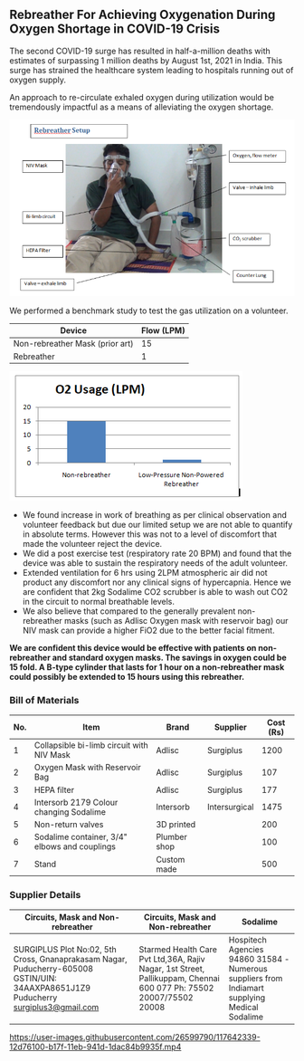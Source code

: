 ## Rebreather For Achieving Oxygenation During Oxygen Shortage in COVID-19 Crisis

The second COVID-19 surge has resulted in half-a-million deaths with estimates of surpassing 1 million deaths by August 1st, 2021 in India. This surge has strained the healthcare system leading to hospitals running out of oxygen supply. 

An approach to re-circulate exhaled oxygen during utilization would be tremendously impactful as a means of alleviating the oxygen shortage.

![Setup](img/setup.png)

We performed a benchmark study to test the gas utilization on a volunteer. 

Device | Flow (LPM)
----|-----
Non-rebreather Mask (prior art) | 15
Rebreather | 1


![File](img/file.png)


- We found increase in work of breathing as per clinical observation and volunteer feedback but due our limited setup we are not able to quantify in absolute terms. However this was not to a level of discomfort that made the volunteer reject the device.
- We did a post exercise test (respiratory rate 20 BPM) and found that the device was able to sustain the respiratory needs of the adult volunteer.
- Extended ventilation for 6 hrs using 2LPM atmospheric air did not product any discomfort nor any clinical signs of hypercapnia. Hence we are confident that 2kg Sodalime CO2 scrubber is able to wash out CO2 in the circuit to normal breathable levels.
- We also believe that compared to the generally prevalent non-rebreather masks (such as Adlisc Oxygen mask with reservoir bag) our NIV mask can provide a higher FiO2 due to the better facial fitment.

**We are confident this device would be effective with patients on non-rebreather and standard oxygen masks. The savings in oxygen could be 15 fold.  A B-type cylinder that lasts for 1 hour on a non-rebreather mask could possibly be extended to 15 hours using this rebreather.**
### Bill of Materials

No. | Item | Brand | Supplier | Cost (Rs)
----|----- | ------| ---------| ----
1	| Collapsible bi-limb circuit with NIV Mask | Adlisc | Surgiplus | 1200
2|Oxygen Mask with Reservoir Bag|Adlisc|Surgiplus|107
3|HEPA filter|Adlisc|Surgiplus|177
4|Intersorb 2179 Colour changing Sodalime|Intersorb|Intersurgical|1475
5|Non-return valves|3D printed||200
6|Sodalime container, 3/4" elbows and couplings | Plumber shop||100
7|Stand|Custom made||500

### Supplier Details
Circuits, Mask and Non-rebreather | Circuits, Mask and Non-rebreather |	Sodalime
----|----- | ------
SURGIPLUS Plot No:02, 5th Cross, Gnanaprakasam Nagar, Puducherry-605008 GSTIN/UIN: 34AAXPA8651J1Z9 Puducherry surgiplus3@gmail.com | Starmed Health Care Pvt Ltd,36A, Rajiv Nagar, 1st Street, Pallikuppam, Chennai 600 077 Ph: 75502 20007/75502 20008 | Hospitech Agencies 94860 31584 -Numerous suppliers from Indiamart supplying Medical Sodalime


https://user-images.githubusercontent.com/26599790/117642339-12d76100-b17f-11eb-941d-1dac84b9935f.mp4


